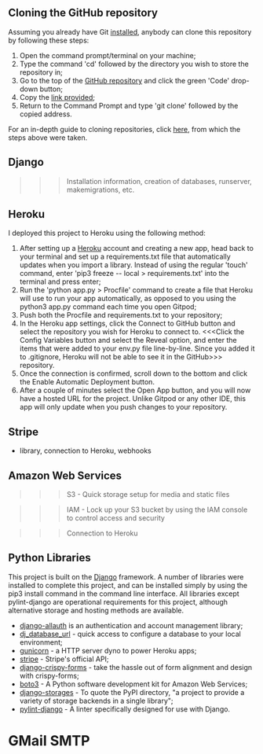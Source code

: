 ## Cloning the GitHub repository

Assuming you already have Git [installed](https://git-scm.com/download/), anybody can clone this repository by following these steps:

1. Open the command prompt/terminal on your machine;
2. Type the command 'cd' followed by the directory you wish to store the repository in;
3. Go to the top of the [GitHub repository](https://github.com/kiehozero/pintbaby/) and click the green 'Code' drop-down button;
4. Copy the [link provided](https://github.com/kiehozero/pintbaby.git);
5. Return to the Command Prompt and type 'git clone' followed by the copied address.

For an in-depth guide to cloning repositories, click [here](https://www.howtogeek.com/451360/how-to-clone-a-github-repository/), from which the steps above were taken.


## Django
>>> Installation information, creation of databases, runserver, makemigrations, etc.


## Heroku

I deployed this project to Heroku using the following method:

1. After setting up a [Heroku](https://www.heroku.com/) account and creating a new app, head back to your terminal and set up a requirements.txt file that automatically updates when you import a library. Instead of using the regular 'touch' command, enter 'pip3 freeze -- local > requirements.txt' into the terminal and press enter;
2. Run the 'python app.py > Procfile' command to create a file that Heroku will use to run your app automatically, as opposed to you using the python3 app.py command each time you open Gitpod;
3. Push both the Procfile and requirements.txt to your repository;
4. In the Heroku app settings, click the Connect to GitHub button and select the repository you wish for Heroku to connect to. <<<Click the Config Variables button and select the Reveal option, and enter the items that were added to your env.py file line-by-line. Since you added it to .gitignore, Heroku will not be able to see it in the GitHub>>>
repository.
5. Once the connection is confirmed, scroll down to the bottom and click the Enable Automatic Deployment button.
6. After a couple of minutes select the Open App button, and you will now have a hosted URL for the project. Unlike Gitpod or any other IDE, this app will only update when you push changes to your repository.


## Stripe
- library, connection to Heroku, webhooks


## Amazon Web Services

>>> S3 - Quick storage setup for media and static files

>>> IAM - Lock up your S3 bucket by using the IAM console to control access and security

>>> Connection to Heroku


## Python Libraries

This project is built on the [Django](https://www.djangoproject.com/) framework. A number of libraries were installed to complete this project, and can be installed simply by using the pip3 install command in the command line interface. All libraries except pylint-django are operational requirements for this project, although alternative storage and hosting methods are available.

- [django-allauth](https://pypi.org/project/django-allauth/) is an authentication and account management library;
- [dj_database_url](https://pypi.org/project/dj-database-url/) - quick access to configure a database to your local environment;
- [gunicorn](https://pypi.org/project/gunicorn/) - a HTTP server dyno to power Heroku apps;
- [stripe](https://pypi.org/project/stripe/) - Stripe's official API;
- [django-crispy-forms](https://github.com/django-crispy-forms/django-crispy-forms) - take the hassle out of form alignment and design with crispy-forms;
- [boto3](https://pypi.org/project/boto3/) - A Python software development kit for Amazon Web Services;
- [django-storages](https://pypi.org/project/django-storages/) - To quote the PyPI directory, "a project to provide a variety of storage backends in a single library";
- [pylint-django](https://pypi.org/project/pylint-django/) - A linter specifically designed for use with Django.


# GMail SMTP